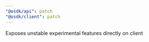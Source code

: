 ```yaml
---
"@osdk/api": patch
"@osdk/client": patch
---
```


Exposes unstable experimental features directly on client
